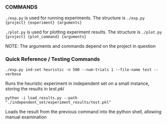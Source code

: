 ### COMMANDS

`./exp.py` is used for running experiments. The structure is
```./exp.py {project} {experiment} {arguments}```

`./plot.py` is used for plotting experiment results. The structure is
```./plot.py {project} {plot_command} {arguments}```

NOTE: The arguments and commands depend on the project in question

### Quick Reference / Testing Commands

```
./exp.py ind-set heuristic -n 500 --num-trials 1 --file-name test --verbose
```

Runs the heuristic experiment in independent set on a small instance, storing the results in *test.pkl*


```
python -i load_results.py --path "./independent_set/experiment_results/test.pkl"
```

Loads the result from the previous command into the python shell, allowing manual examination